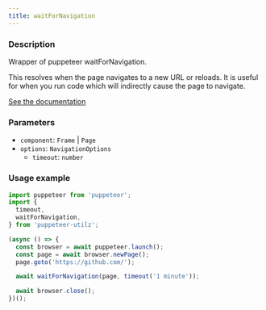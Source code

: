 ```yaml
---
title: waitForNavigation
---
```


### Description

Wrapper of puppeteer waitForNavigation.

This resolves when the page navigates to a new URL or reloads. It is useful for when you run code which will indirectly cause the page to navigate.

[See the documentation](https://github.com/puppeteer/puppeteer/blob/v2.1.1/docs/api.md#pagewaitfornavigationoptions)

### Parameters

- `component`: `Frame` | `Page`
- `options`: `NavigationOptions`
  - `timeout`: `number`

### Usage example

```ts
import puppeteer from 'puppeteer';
import {
  timeout,
  waitForNavigation,
} from 'puppeteer-utilz';

(async () => {
  const browser = await puppeteer.launch();
  const page = await browser.newPage();
  page.goto('https://github.com/');

  await waitForNavigation(page, timeout('1 minute'));

  await browser.close();
})();
```
